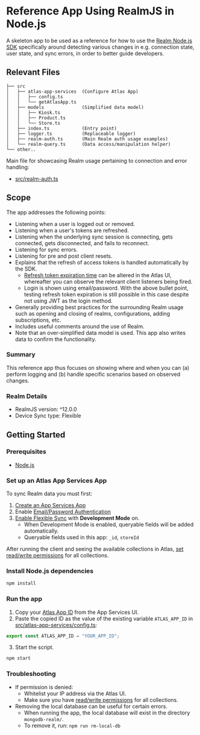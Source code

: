 # Reference App Using RealmJS in Node.js

A skeleton app to be used as a reference for how to use the [Realm Node.js SDK](https://www.mongodb.com/docs/realm/sdk/node/) specifically around detecting various changes in e.g. connection state, user state, and sync errors, in order to better guide developers.

## Relevant Files

```
├── src
│   ├── atlas-app-services  (Configure Atlas App)
│   │   ├── config.ts
│   │   └── getAtlasApp.ts
│   ├── models              (Simplified data model)
│   │   ├── Kiosk.ts
│   │   ├── Product.ts
│   │   └── Store.ts
│   ├── index.ts            (Entry point)
│   ├── logger.ts           (Replaceable logger)
│   ├── realm-auth.ts       (Main Realm auth usage examples)
│   └── realm-query.ts      (Data access/manipulation helper)
└── other..
```

Main file for showcasing Realm usage pertaining to connection and error handling:
* [src/realm-auth.ts](./src/realm-auth.ts)

## Scope

The app addresses the following points:

* Listening when a user is logged out or removed.
* Listening when a user's tokens are refreshed.
* Listening when the underlying sync session is connecting, gets connected, gets disconnected, and fails to reconnect.
* Listening for sync errors.
* Listening for pre and post client resets.
* Explains that the refresh of access tokens is handled automatically by the SDK.
  * [Refresh token expiration time](https://www.mongodb.com/docs/atlas/app-services/users/sessions/#configure-refresh-token-expiration) can be altered in the Atlas UI, whereafter you can observe the relevant client listeners being fired.
  * Login is shown using email/password. With the above bullet point, testing refresh token expiration is still possible in this case despite not using JWT as the login method.
* Generally providing best practices for the surrounding Realm usage such as opening and closing of realms, configurations, adding subscriptions, etc.
* Includes useful comments around the use of Realm.
* Note that an over-simplified data model is used. This app also writes data to confirm the functionality.

### Summary

This reference app thus focuses on showing where and when you can (a) perform logging and (b) handle specific scenarios based on observed changes.

### Realm Details

* RealmJS version: ^12.0.0
* Device Sync type: Flexible

## Getting Started

### Prerequisites

* [Node.js](https://nodejs.org/)

### Set up an Atlas App Services App

To sync Realm data you must first:

1. [Create an App Services App](https://www.mongodb.com/docs/atlas/app-services/manage-apps/create/create-with-ui/)
2. Enable [Email/Password Authentication](https://www.mongodb.com/docs/atlas/app-services/authentication/email-password/#std-label-email-password-authentication)
3. [Enable Flexible Sync](https://www.mongodb.com/docs/atlas/app-services/sync/configure/enable-sync/) with **Development Mode** on.
    * When Development Mode is enabled, queryable fields will be added automatically.
    * Queryable fields used in this app: `_id`, `storeId`

After running the client and seeing the available collections in Atlas, [set read/write permissions](https://www.mongodb.com/docs/atlas/app-services/rules/roles/#with-device-sync) for all collections.

### Install Node.js dependencies

```sh
npm install
```

### Run the app

1. Copy your [Atlas App ID](https://www.mongodb.com/docs/atlas/app-services/reference/find-your-project-or-app-id/#std-label-find-your-app-id) from the App Services UI.
2. Paste the copied ID as the value of the existing variable `ATLAS_APP_ID` in [src/atlas-app-services/config.ts](./src/atlas-app-services/config.ts):
```js
export const ATLAS_APP_ID = "YOUR_APP_ID";
```

3. Start the script.

```sh
npm start
```


### Troubleshooting

* If permission is denied:
  * Whitelist your IP address via the Atlas UI.
  * Make sure you have [read/write permissions](https://www.mongodb.com/docs/atlas/app-services/rules/roles/#with-device-sync) for all collections.
* Removing the local database can be useful for certain errors.
  * When running the app, the local database will exist in the directory `mongodb-realm/`.
  * To remove it, run: `npm run rm-local-db`
